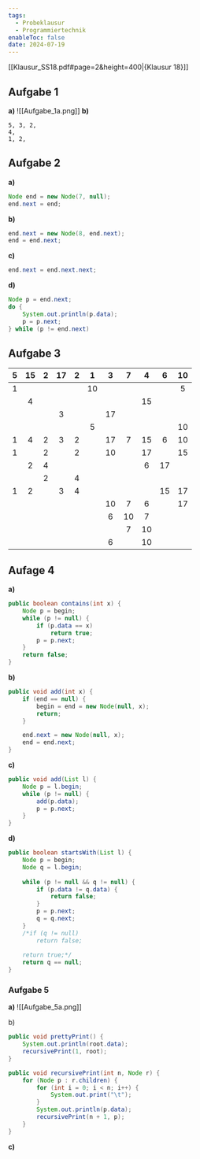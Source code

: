```yaml
---
tags:
  - Probeklausur
  - Programmiertechnik
enableToc: false
date: 2024-07-19
---
```

 
[[Klausur_SS18.pdf#page=2&height=400|{Klausur 18}]]

## Aufgabe 1
**a)**
![[Aufgabe_1a.png]]
**b)**
```
5, 3, 2,
4, 
1, 2, 
```

## Aufgabe 2
**a)**
```java
Node end = new Node(7, null);
end.next = end;
```
**b)**
```java
end.next = new Node(8, end.next);
end = end.next;
```
**c)**
```java
end.next = end.next.next;
```
**d)**
```java
Node p = end.next;
do {
	System.out.println(p.data);
	p = p.next;
} while (p != end.next)
```

## Aufgabe 3

|   5     |    15     |     2     |    17     |     2     |     1     |     3     |     7     |     4      |     6      |     10     |
| :-------: | :-------: | :-------: | :-------: | :-------: | :-------: | :-------: | :-------: | :--------: | :--------: | :--------: |
|     1     |           |           |           |           |    10     |           |           |            |            | 5   |
|           |     4     |           |           |           |           |           |           |     15     |            |            |
|           |           |           |     3     |           |           |    17     |           |            |            |            |
|           |           |           |           |           | 5  |           |           |            |            |     10     |
|     1     |     4     |     2     |     3     |     2     |           |    17     |     7     |     15     |     6      |     10     |
|     1     |           |     2     |           | 2  |           |    10     |           |     17     |            | 15  |
|           |     2     |     4     |           |           |           |           |           |     6      |     17     |            |
|           |           | 2  |           |     4     |           |           |           |            |            |            |
| 1  | 2  |           | 3  | 4  |           |           |           |            | 15  |     17     |
|           |           |           |           |           |           |    10     |     7     |     6      |            | 17  |
|           |           |           |           |           |           |     6     |    10     |     7      |            |            |
|           |           |           |           |           |           |           | 7  |     10     |            |            |
|           |           |           |           |           |           | 6  |           | 10  |            |            |

## Aufage 4
**a)**
```java
public boolean contains(int x) {
	Node p = begin;
	while (p != null) {
		if (p.data == x)
			return true;
		p = p.next;
	}
	return false;
}
```

 **b)**
```java
public void add(int x) {
	if (end == null) {
		begin = end = new Node(null, x);
		return;
	}

	end.next = new Node(null, x);
	end = end.next;
}
```

**c)**
```java
public void add(List l) {
	Node p = l.begin;
	while (p != null) {
		add(p.data);
		p = p.next;
	}
}
```

**d)**
```java
public boolean startsWith(List l) {
	Node p = begin;
	Node q = l.begin;
	
	while (p != null && q != null) {
		if (p.data != q.data) {
			return false;
		}
		p = p.next;
		q = q.next;
	}
	/*if (q != null)
		return false;
		
	return true;*/
	return q == null;
}
```

### Aufgabe 5
**a)**
![[Aufgabe_5a.png]]

b)
```java
public void prettyPrint() {
	System.out.println(root.data);
	recursivePrint(1, root);
}

public void recursivePrint(int n, Node r) {
	for (Node p : r.children) {
		for (int i = 0; i < n; i++) {
			System.out.print("\t");
		} 
		System.out.println(p.data);
		recursivePrint(n + 1, p);
	}
}
```

**c)**
```java

```
